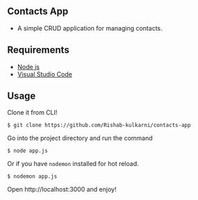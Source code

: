 ## Contacts App
* A simple CRUD application for managing contacts.

## Requirements

* [Node js](https://nodejs.dev/)
* [Visual Studio Code](https://code.visualstudio.com/)


## Usage

Clone it from CLI!

```
$ git clone https://github.com/Rishab-kulkarni/contacts-app
```
Go into the project directory and run the command

```
$ node app.js
```
Or if you have `nodemon` installed for hot reload.

```
$ nodemon app.js
```

Open http://localhost:3000 and enjoy!
